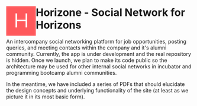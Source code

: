 
# <img src="/horizons_logo.png" style="float: left;"> Horizone - Social Network for Horizons

An intercompany social networking platform for job opportunities, posting queries, and meeting contacts within the company and it's alumni community. Currently, the app is under development and the real repository is hidden. Once we launch, we plan to make its code public so the architecture may be used for other internal social networks in incubator and programming bootcamp alumni communities. 

In the meantime, we have included a series of PDFs that should elucidate the design concepts and underlying functionality of the site (at least as we picture it in its most basic form).
